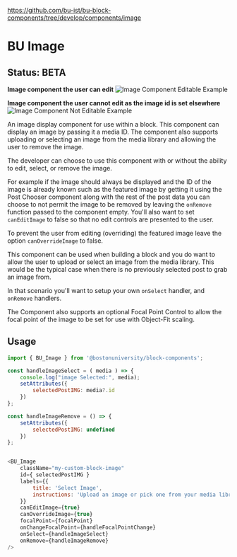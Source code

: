 https://github.com/bu-ist/bu-block-components/tree/develop/components/image

# BU Image
## Status: BETA

**Image component the user can edit**
![Image Component Editable Example](BU_Image_Editable.gif)

**Image component the user cannot edit as the image id is set elsewhere**
![Image Component Not Editable Example](BU_Image_Not_Editable.gif)

An image display component for use within a block. This component can
display an image by passing it a media ID. The component also supports
uploading or selecting an image from the media library and allowing the
user to remove the image.

The developer can choose to use this component with or without the ability
to edit, select, or remove the image.

For example if the image should always be displayed and the ID of the image
is already known such as the featured image by getting it using the Post
Chooser component along with the rest of the post data you can choose to
not permit the image to be removed by leaving the `onRemove` function passed
to the component empty. You'll also want to set `canEditImage` to false so
that no edit controls are presented to the user.

To prevent the user from editing (overriding) the featured image leave the
option `canOverrideImage` to false.

This component can be used when building a block and you do want to allow the
user to upload or select an image from the media library. This would be the
typical case when there is no previously selected post to grab an image from.

In that scenario you'll want to setup your own `onSelect` handler, and `onRemove`
handlers.


The Component also supports an optional Focal Point Control to allow
the focal point of the image to be set for use with Object-Fit scaling.

## Usage
```js
import { BU_Image } from '@bostonuniversity/block-components';
```


```js
const handleImageSelect = ( media ) => {
	console.log("image Selected:", media);
	setAttributes({
		selectedPostIMG: media?.id
	})
};

const handleImageRemove = () => {
	setAttributes({
		selectedPostIMG: undefined
	})
};


<BU_Image
	className="my-custom-block-image"
	id={ selectedPostIMG }
	labels={{
		title: 'Select Image',
		instructions: 'Upload an image or pick one from your media library.'
	}}
	canEditImage={true}
	canOverrideImage={true}
	focalPoint={focalPoint}
	onChangeFocalPoint={handleFocalPointChange}
	onSelect={handleImageSelect}
	onRemove={handleImageRemove}
/>
```
